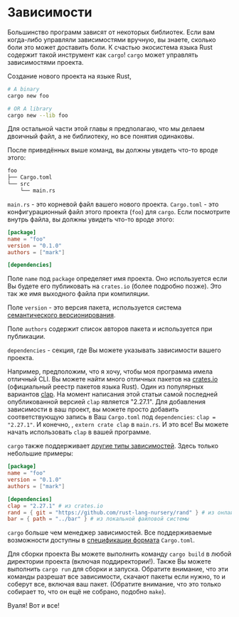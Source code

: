 # Зависимости

Большинство программ зависят от некоторых библиотек. Если вам когда-либо управляли
зависимостями вручную, вы знаете, сколько боли это может доставить боли.
К счастью экосистема языка Rust содержит такой инструмент как `cargo`!
`cargo` может управлять зависимостями проекта.

Создание нового проекта на языке Rust,

```sh
# A binary
cargo new foo

# OR A library
cargo new --lib foo
```

Для остальной части этой главы я предполагаю, что мы делаем двоичный файл, а не
библиотеку, но все понятия одинаковы.

После приведённых выше команд, вы должны увидеть что-то вроде этого:

```txt
foo
├── Cargo.toml
└── src
    └── main.rs
```

`main.rs` - это корневой файл вашего нового проекта.
`Cargo.toml` - это конфигурационный файл этого проекта (`foo`) для `cargo`.
Если посмотрите внутрь файла, вы должны увидеть что-то вроде этого:

```toml
[package]
name = "foo"
version = "0.1.0"
authors = ["mark"]

[dependencies]
```

Поле `name` под `package` определяет имя проекта. Оно используется
если Вы будете его публиковать на `crates.io` (более подробно позже).
Это так же имя выходного файла при компиляции.

Поле `version` - это версия пакета, используется система
[семантического версионирования](http://semver.org/).

Поле `authors` содержит список авторов пакета и используется при публикации.

`dependencies` - секция, где Вы можете указывать зависимости вашего проекта.

Например, предположим, что я хочу, чтобы моя программа имела отличный CLI.
Вы можете найти много отличных пакетов на [crates.io](https://crates.io)
(официальный реестр пакетов языка Rust). Один из популярных вариантов
[clap](https://crates.io/crates/clap). На момент написания этой статьи
самой последней опубликованной версией `clap` является "2.27.1".
Для добавления зависимости в ваш проект, вы можете просто добавить
соответствующую запись в Ваш `Cargo.toml` под `dependencies`: `clap = "2.27.1"`.
И конечно, , `extern crate clap` в `main.rs`. И это все! Вы можете начать
использовать `clap` в вашей программе.

`cargo` также поддерживает [другие типы зависимостей][dependencies]. Здесь только
небольшие примеры:

```toml
[package]
name = "foo"
version = "0.1.0"
authors = ["mark"]

[dependencies]
clap = "2.27.1" # из crates.io
rand = { git = "https://github.com/rust-lang-nursery/rand" } # из онлайн репозитория
bar = { path = "../bar" } # из локальной файловой системы
```

`cargo` больше чем менеджер зависимостей. Все поддерживаемые возможности доступны
в [спецификации формата][manifest] `Cargo.toml`.

Для сборки проекта Вы можете выполнить команду `cargo build` в любой директории проекта
(включая поддиректории!). Также Вы можете выполнить `cargo run` для сборки и запуска.
Обратите внимание, что эти команды разрешат все зависимости, скачают пакеты
если нужно, то и соберут все, включая ваш пакет. (Обратите внимание, что это только
собирает то, что он ещё не собрано, подобно `make`).

Вуаля! Вот и все!

[manifest]: https://doc.rust-lang.org/cargo/reference/manifest.html
[dependencies]: https://doc.rust-lang.org/cargo/reference/specifying-dependencies.html

